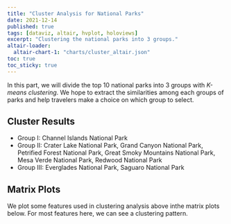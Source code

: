 ```yaml
---
title: "Cluster Analysis for National Parks"
date: 2021-12-14
published: true
tags: [dataviz, altair, hvplot, holoviews]
excerpt: "Clustering the national parks into 3 groups."
altair-loader:
  altair-chart-1: "charts/cluster_altair.json"
toc: true
toc_sticky: true
---
```


In this part, we will divide the top 10 national parks into 3 groups with *K-means clustering*. We hope to extract the similarities among each groups of parks and help travelers make a choice on which group to select.

## Cluster Results

- Group I: Channel Islands National Park
- Group II: Crater Lake National Park, Grand Canyon National Park, Petrified Forest National Park, Great Smoky Mountains National Park, Mesa Verde National Park, Redwood National Park
- Group III: Everglades National Park, Saguaro National Park


## Matrix Plots

We plot some features used in clustering analysis above inthe matrix plots below. For most features here, we can see a clustering pattern.

<div id="altair-chart-1"></div>





